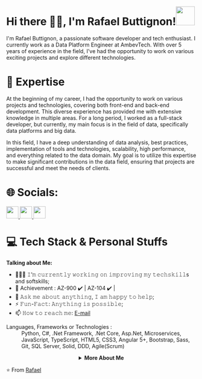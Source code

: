 # Hi there 👋🏽, I'm Rafael Buttignon!<img src="https://media.giphy.com/media/mGcNjsfWAjY5AEZNw6/giphy.gif" width="50">

I'm Rafael Buttignon, a passionate software developer and tech enthusiast. I currently work as a Data Platform Engineer at AmbevTech. With over 5 years of experience in the field, I've had the opportunity to work on various exciting projects and explore different technologies.

# 🚀 Expertise

At the beginning of my career, I had the opportunity to work on various projects and technologies, covering both front-end and back-end development. This diverse experience has provided me with extensive knowledge in multiple areas. For a long period, I worked as a full-stack developer, but currently, my main focus is in the field of data, specifically data platforms and big data.

In this field, I have a deep understanding of data analysis, best practices, implementation of tools and technologies, scalability, high performance, and everything related to the data domain. My goal is to utilize this expertise to make significant contributions in the data field, ensuring that projects are successful and meet the needs of clients.

# 🌐 Socials:
<a href="https://www.linkedin.com/in/rafael-augusto-buttignon-6b120a171/" target="_blank"></a>
         <a href="https://www.linkedin.com/in/rafael-augusto-buttignon-6b120a171/">
         <img src="https://github.com/gauravghongde/social-icons/blob/master/PNG/Black/LinkedIN_black.png" width="32" height="32"/>
         </a>
         <a href="https://www.instagram.com/rafaaugustt/">
         <img src="https://github.com/gauravghongde/social-icons/blob/master/PNG/Black/Instagram_black.png" width="32" height="32"/>
         </a>
         <a href="mailto:rafaaugustocontato@gmail.com">
         <img src="https://github.com/gauravghongde/social-icons/blob/master/PNG/Black/Gmail_black.png" width="32" height="32"/>
         </a>
<br />

# 💻 Tech Stack & Personal Stuffs
  
**Talking about Me:**

- 👨🏽‍💻 𝙸’𝚖 𝚌𝚞𝚛𝚛𝚎𝚗𝚝𝚕𝚢 𝚠𝚘𝚛𝚔𝚒𝚗𝚐 𝚘𝚗 𝚒𝚖𝚙𝚛𝚘𝚟𝚒𝚗𝚐 𝚖𝚢 𝚝𝚎𝚌𝚑𝚜𝚔𝚒𝚕𝚕s and softskills;
- 🎉 Achievement : AZ-900 ✔️ | AZ-104 ✔️ |
- 💬 𝙰𝚜𝚔 𝚖𝚎 𝚊𝚋𝚘𝚞𝚝 𝚊𝚗𝚢𝚝𝚑𝚒𝚗𝚐, 𝙸 𝚊𝚖 𝚑𝚊𝚙𝚙𝚢 𝚝𝚘 𝚑𝚎𝚕𝚙;
- ⚡️ 𝙵𝚞𝚗-𝙵𝚊𝚌𝚝: 𝙰𝚗𝚢𝚝𝚑𝚒𝚗𝚐 𝚒𝚜 𝚙𝚘𝚜𝚜𝚒𝚋𝚕𝚎;
- 📫 𝙷𝚘𝚠 𝚝𝚘 𝚛𝚎𝚊𝚌𝚑 𝚖𝚎: [E-mail](mailto:rafaaugustocontato@gmail.com)

<html>
      <dl>
         <dt>Languages, Frameworks or Technologies :</dt>
         <dd>Python, C#, .Net Framework, .Net Core, Asp.Net, Microservices,
                  JavaScript, TypeScript, HTML5, CSS3, 
                  Angular 5+, Bootstrap, Sass, Git,
                  SQL Server, Solid, DDD, Agile(Scrum)
         </dd>
      </dl>
      <details align="center">
         <summary><b>More About Me</b><br></summary>
         <div>
            <div>
               <b>
                  <h3>My Stats</h3>
                  <img src="https://github-readme-stats-wheat-two-53.vercel.app/api?username=rafael-buttignon&theme=neon&hide_border=false&include_all_commits=false&count_private=false"  width="364px" />
![](https://github-readme-stats-wheat-two-53.vercel.app/api/top-langs/?username=lauragrassig&theme=neon&hide_border=false&include_all_commits=false&count_private=false&layout=compact)
                  </a>
                  <br>
                       <br>
                  <a href="https://github.com/rafael-buttignon/github-profile-views-counter">
                      <img src="https://komarev.com/ghpvc/?username=rafael-buttignon">
                  </a>
                     <br>
               </b>
            </div>
         </div>
      </details>
   </body>
</html>

⭐️ From [Rafael](https://github.com/rafael-buttignon)
